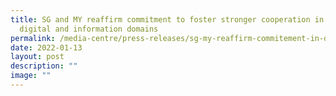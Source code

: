 ```yaml
---
title: SG and MY reaffirm commitment to foster stronger cooperation in the
  digital and information domains
permalink: /media-centre/press-releases/sg-my-reaffirm-commitement-in-digital-domain/
date: 2022-01-13
layout: post
description: ""
image: ""
---
```

